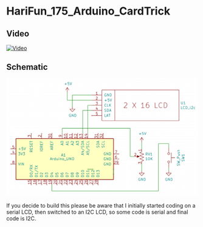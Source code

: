 # HariFun_175_Arduino_CardTrick

## Video
[![Video](http://img.youtube.com/vi/H5MHwr1_3TI/0.jpg)](http://www.youtube.com/watch?v=H5MHwr1_3TI)

## Schematic
![Schematic](https://github.com/hwiguna/HariFun_175_Arduino_CardTrick/blob/master/Schematic.PNG "Schematic")

If you decide to build this please be aware that I initially started coding on a serial LCD, then switched to an I2C LCD, so some code is serial and final code is I2C.
